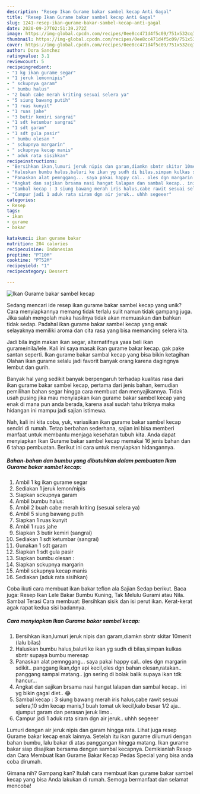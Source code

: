 ```yaml
---
description: "Resep Ikan Gurame bakar sambel kecap Anti Gagal"
title: "Resep Ikan Gurame bakar sambel kecap Anti Gagal"
slug: 1241-resep-ikan-gurame-bakar-sambel-kecap-anti-gagal
date: 2020-09-27T02:51:39.272Z
image: https://img-global.cpcdn.com/recipes/0ee8cc471d4f5c09/751x532cq70/ikan-gurame-bakar-sambel-kecap-foto-resep-utama.jpg
thumbnail: https://img-global.cpcdn.com/recipes/0ee8cc471d4f5c09/751x532cq70/ikan-gurame-bakar-sambel-kecap-foto-resep-utama.jpg
cover: https://img-global.cpcdn.com/recipes/0ee8cc471d4f5c09/751x532cq70/ikan-gurame-bakar-sambel-kecap-foto-resep-utama.jpg
author: Dora Sanchez
ratingvalue: 3.1
reviewcount: 5
recipeingredient:
- "1 kg ikan gurame segar"
- "1 jeruk lemonnipis"
- " sckupnya garam"
- " bumbu halus"
- "2 buah cabe merah kriting sesuai selera ya"
- "5 siung bawang putih"
- "1 ruas kunyit"
- "1 ruas jahe"
- "3 butir kemiri sangrai"
- "1 sdt ketumbar sangrai"
- "1 sdt garam"
- "1 sdt gula pasir"
- " bumbu olesan "
- " sckupnya margarin"
- " sckupnya kecap manis"
- " aduk rata sisihkan"
recipeinstructions:
- "Bersihkan ikan,lumuri jeruk nipis dan garam,diamkn sbntr skitar 10menit (lalu bilas)"
- "Haluskan bumbu halus,baluri ke ikan yg sudh di bilas,simpan kulkas sbntr supaya bumbu meresap"
- "Panaskan alat pemnggang... saya pakai happy cal.. oles dgn margarin sdikit.. panggang ikan,dgn api kecil,oles dgn bahan olesan,ratakan.. panggang sampai matang.. jgn sering di bolak balik supaya ikan tdk hancur..."
- "Angkat dan sajikan brsama nasi hangat lalapan dan sambal kecap.. ini yg bikin gagal diet.. 😂"
- "Sambal kecap : 3 siung bawang merah iris halus,cabe rawit sesuai selera,10 sdm kecap manis,1 buah tomat uk kecil,kalo besar 1/2 aja.. sjumput garam dan perasan jeruk limo.."
- "Campur jadi 1 aduk rata siram dgn air jeruk.. uhhh segeeer"
categories:
- Resep
tags:
- ikan
- gurame
- bakar

katakunci: ikan gurame bakar 
nutrition: 204 calories
recipecuisine: Indonesian
preptime: "PT10M"
cooktime: "PT52M"
recipeyield: "1"
recipecategory: Dessert

---
```



![Ikan Gurame bakar sambel kecap](https://img-global.cpcdn.com/recipes/0ee8cc471d4f5c09/751x532cq70/ikan-gurame-bakar-sambel-kecap-foto-resep-utama.jpg)

Sedang mencari ide resep ikan gurame bakar sambel kecap yang unik? Cara menyiapkannya memang tidak terlalu sulit namun tidak gampang juga. Jika salah mengolah maka hasilnya tidak akan memuaskan dan bahkan tidak sedap. Padahal ikan gurame bakar sambel kecap yang enak selayaknya memiliki aroma dan cita rasa yang bisa memancing selera kita.

Jadi bila ingin makan ikan segar, alternatifnya yaaa beli ikan gurame/nila/lele. Kali ini saya masak ikan gurame bakar kecap. gak pake santan seperti. Ikan gurame bakar sambal kecap yang bisa bikin ketagihan Olahan ikan gurame selalu jadi favorit banyak orang karena dagingnya lembut dan gurih.

Banyak hal yang sedikit banyak berpengaruh terhadap kualitas rasa dari ikan gurame bakar sambel kecap, pertama dari jenis bahan, kemudian pemilihan bahan segar hingga cara membuat dan menyajikannya. Tidak usah pusing jika mau menyiapkan ikan gurame bakar sambel kecap yang enak di mana pun anda berada, karena asal sudah tahu triknya maka hidangan ini mampu jadi sajian istimewa.


Nah, kali ini kita coba, yuk, variasikan ikan gurame bakar sambel kecap sendiri di rumah. Tetap berbahan sederhana, sajian ini bisa memberi manfaat untuk membantu menjaga kesehatan tubuh kita. Anda dapat menyiapkan Ikan Gurame bakar sambel kecap memakai 16 jenis bahan dan 6 tahap pembuatan. Berikut ini cara untuk menyiapkan hidangannya.

<!--inarticleads1-->

##### Bahan-bahan dan bumbu yang dibutuhkan dalam pembuatan Ikan Gurame bakar sambel kecap:

1. Ambil 1 kg ikan gurame segar
1. Sediakan 1 jeruk lemon/nipis
1. Siapkan  sckupnya garam
1. Ambil  bumbu halus:
1. Ambil 2 buah cabe merah kriting (sesuai selera ya)
1. Ambil 5 siung bawang putih
1. Siapkan 1 ruas kunyit
1. Ambil 1 ruas jahe
1. Siapkan 3 butir kemiri (sangrai)
1. Sediakan 1 sdt ketumbar (sangrai)
1. Gunakan 1 sdt garam
1. Siapkan 1 sdt gula pasir
1. Siapkan  bumbu olesan :
1. Siapkan  sckupnya margarin
1. Ambil  sckupnya kecap manis
1. Sediakan  (aduk rata sisihkan)


Coba ikuti cara membuat ikan bakar teflon ala Sajian Sedap berikut. Baca juga: Resep Ikan Lele Bakar Bumbu Kuning, Tak Melulu Gurami atau Nila. Sambal Terasi Cara membuat: Bersihkan sisik dan isi perut ikan. Kerat-kerat agak rapat kedua sisi badannya. 

<!--inarticleads2-->

##### Cara menyiapkan Ikan Gurame bakar sambel kecap:

1. Bersihkan ikan,lumuri jeruk nipis dan garam,diamkn sbntr skitar 10menit (lalu bilas)
1. Haluskan bumbu halus,baluri ke ikan yg sudh di bilas,simpan kulkas sbntr supaya bumbu meresap
1. Panaskan alat pemnggang... saya pakai happy cal.. oles dgn margarin sdikit.. panggang ikan,dgn api kecil,oles dgn bahan olesan,ratakan.. panggang sampai matang.. jgn sering di bolak balik supaya ikan tdk hancur...
1. Angkat dan sajikan brsama nasi hangat lalapan dan sambal kecap.. ini yg bikin gagal diet.. 😂
1. Sambal kecap : 3 siung bawang merah iris halus,cabe rawit sesuai selera,10 sdm kecap manis,1 buah tomat uk kecil,kalo besar 1/2 aja.. sjumput garam dan perasan jeruk limo..
1. Campur jadi 1 aduk rata siram dgn air jeruk.. uhhh segeeer


Lumuri dengan air jeruk nipis dan garam hingga rata. Lihat juga resep Gurame bakar kecap enak lainnya. Setelah itu ikan gurame dilumuri dengan bahan bumbu, lalu bakar di atas panggangan hingga matang. Ikan gurame bakar siap disajikan bersama dengan sambal kecapnya. Demikianlah Resep dan Cara Membuat Ikan Gurame Bakar Kecap Pedas Special yang bisa anda coba dirumah. 

Gimana nih? Gampang kan? Itulah cara membuat ikan gurame bakar sambel kecap yang bisa Anda lakukan di rumah. Semoga bermanfaat dan selamat mencoba!
